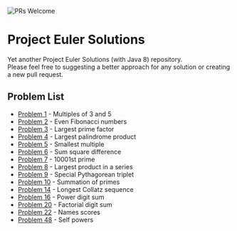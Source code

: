 ![PRs Welcome](https://img.shields.io/badge/PRs-welcome-brightgreen.svg?style=flat-square)
# Project Euler Solutions
Yet another Project Euler Solutions (with Java 8) repository.<br />
Please feel free to suggesting a better approach for any solution or creating a new pull request.

## Problem List
* [Problem 1](https://github.com/OguzOzkeroglu/project-euler-solutions/blob/master/src/main/java/com/foo/projecteuler/Problem001.java) - Multiples of 3 and 5
* [Problem 2](https://github.com/OguzOzkeroglu/project-euler-solutions/blob/master/src/main/java/com/foo/projecteuler/Problem002.java) - Even Fibonacci numbers
* [Problem 3](https://github.com/OguzOzkeroglu/project-euler-solutions/blob/master/src/main/java/com/foo/projecteuler/Problem003.java) - Largest prime factor
* [Problem 4](https://github.com/OguzOzkeroglu/project-euler-solutions/blob/master/src/main/java/com/foo/projecteuler/Problem004.java) - Largest palindrome product
* [Problem 5](https://github.com/OguzOzkeroglu/project-euler-solutions/blob/master/src/main/java/com/foo/projecteuler/Problem005.java) - Smallest multiple
* [Problem 6](https://github.com/OguzOzkeroglu/project-euler-solutions/blob/master/src/main/java/com/foo/projecteuler/Problem006.java) - Sum square difference
* [Problem 7](https://github.com/OguzOzkeroglu/project-euler-solutions/blob/master/src/main/java/com/foo/projecteuler/Problem007.java) - 10001st prime
* [Problem 8](https://github.com/OguzOzkeroglu/project-euler-solutions/blob/master/src/main/java/com/foo/projecteuler/Problem008.java) - Largest product in a series
* [Problem 9](https://github.com/OguzOzkeroglu/project-euler-solutions/blob/master/src/main/java/com/foo/projecteuler/Problem009.java) - Special Pythagorean triplet
* [Problem 10](https://github.com/OguzOzkeroglu/project-euler-solutions/blob/master/src/main/java/com/foo/projecteuler/Problem010.java) - Summation of primes
* [Problem 14](https://github.com/OguzOzkeroglu/project-euler-solutions/blob/master/src/main/java/com/foo/projecteuler/Problem014.java) - Longest Collatz sequence
* [Problem 16](https://github.com/OguzOzkeroglu/project-euler-solutions/blob/master/src/main/java/com/foo/projecteuler/Problem016.java) - Power digit sum
* [Problem 20](https://github.com/OguzOzkeroglu/project-euler-solutions/blob/master/src/main/java/com/foo/projecteuler/Problem020.java) - Factorial digit sum
* [Problem 22](https://github.com/OguzOzkeroglu/project-euler-solutions/blob/master/src/main/java/com/foo/projecteuler/Problem022.java) - Names scores
* [Problem 48](https://github.com/OguzOzkeroglu/project-euler-solutions/blob/master/src/main/java/com/foo/projecteuler/Problem048.java) - Self powers

